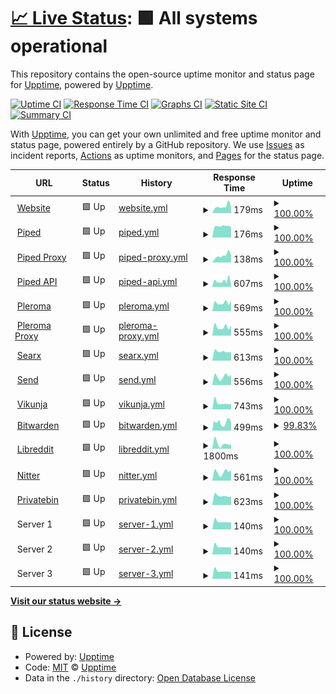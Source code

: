 # [📈 Live Status](https://upptime.github.io/upptime): <!--live status--> **🟩 All systems operational**

This repository contains the open-source uptime monitor and status page for [Upptime](https://upptime.js.org), powered by [Upptime](https://github.com/upptime/upptime).

[![Uptime CI](https://github.com/silkkycloud/status/workflows/Uptime%20CI/badge.svg)](https://github.com/silkkycloud/status/actions?query=workflow%3A%22Uptime+CI%22)
[![Response Time CI](https://github.com/silkkycloud/status/workflows/Response%20Time%20CI/badge.svg)](https://github.com/silkkycloud/status/actions?query=workflow%3A%22Response+Time+CI%22)
[![Graphs CI](https://github.com/silkkycloud/status/workflows/Graphs%20CI/badge.svg)](https://github.com/silkkycloud/status/actions?query=workflow%3A%22Graphs+CI%22)
[![Static Site CI](https://github.com/silkkycloud/status/workflows/Static%20Site%20CI/badge.svg)](https://github.com/silkkycloud/status/actions?query=workflow%3A%22Static+Site+CI%22)
[![Summary CI](https://github.com/silkkycloud/status/workflows/Summary%20CI/badge.svg)](https://github.com/silkkycloud/status/actions?query=workflow%3A%22Summary+CI%22)

With [Upptime](https://upptime.js.org), you can get your own unlimited and free uptime monitor and status page, powered entirely by a GitHub repository. We use [Issues](https://github.com/upptime/upptime/issues) as incident reports, [Actions](https://github.com/silkkycloud/status/actions) as uptime monitors, and [Pages](https://upptime.github.io/upptime) for the status page.

<!--start: status pages-->
<!-- This summary is generated by Upptime (https://github.com/upptime/upptime) -->
<!-- Do not edit this manually, your changes will be overwritten -->
<!-- prettier-ignore -->
| URL | Status | History | Response Time | Uptime |
| --- | ------ | ------- | ------------- | ------ |
| <img alt="" src="https://favicons.githubusercontent.com/www.silkky.cloud" height="13"> [Website](https://www.silkky.cloud) | 🟩 Up | [website.yml](https://github.com/silkkycloud/status/commits/HEAD/history/website.yml) | <details><summary><img alt="Response time graph" src="./graphs/website/response-time-week.png" height="20"> 179ms</summary><br><a href="https://status.silkky.cloud/history/website"><img alt="Response time 205" src="https://img.shields.io/endpoint?url=https%3A%2F%2Fraw.githubusercontent.com%2Fsilkkycloud%2Fstatus%2FHEAD%2Fapi%2Fwebsite%2Fresponse-time.json"></a><br><a href="https://status.silkky.cloud/history/website"><img alt="24-hour response time 152" src="https://img.shields.io/endpoint?url=https%3A%2F%2Fraw.githubusercontent.com%2Fsilkkycloud%2Fstatus%2FHEAD%2Fapi%2Fwebsite%2Fresponse-time-day.json"></a><br><a href="https://status.silkky.cloud/history/website"><img alt="7-day response time 179" src="https://img.shields.io/endpoint?url=https%3A%2F%2Fraw.githubusercontent.com%2Fsilkkycloud%2Fstatus%2FHEAD%2Fapi%2Fwebsite%2Fresponse-time-week.json"></a><br><a href="https://status.silkky.cloud/history/website"><img alt="30-day response time 173" src="https://img.shields.io/endpoint?url=https%3A%2F%2Fraw.githubusercontent.com%2Fsilkkycloud%2Fstatus%2FHEAD%2Fapi%2Fwebsite%2Fresponse-time-month.json"></a><br><a href="https://status.silkky.cloud/history/website"><img alt="1-year response time 205" src="https://img.shields.io/endpoint?url=https%3A%2F%2Fraw.githubusercontent.com%2Fsilkkycloud%2Fstatus%2FHEAD%2Fapi%2Fwebsite%2Fresponse-time-year.json"></a></details> | <details><summary><a href="https://status.silkky.cloud/history/website">100.00%</a></summary><a href="https://status.silkky.cloud/history/website"><img alt="All-time uptime 100.00%" src="https://img.shields.io/endpoint?url=https%3A%2F%2Fraw.githubusercontent.com%2Fsilkkycloud%2Fstatus%2FHEAD%2Fapi%2Fwebsite%2Fuptime.json"></a><br><a href="https://status.silkky.cloud/history/website"><img alt="24-hour uptime 100.00%" src="https://img.shields.io/endpoint?url=https%3A%2F%2Fraw.githubusercontent.com%2Fsilkkycloud%2Fstatus%2FHEAD%2Fapi%2Fwebsite%2Fuptime-day.json"></a><br><a href="https://status.silkky.cloud/history/website"><img alt="7-day uptime 100.00%" src="https://img.shields.io/endpoint?url=https%3A%2F%2Fraw.githubusercontent.com%2Fsilkkycloud%2Fstatus%2FHEAD%2Fapi%2Fwebsite%2Fuptime-week.json"></a><br><a href="https://status.silkky.cloud/history/website"><img alt="30-day uptime 100.00%" src="https://img.shields.io/endpoint?url=https%3A%2F%2Fraw.githubusercontent.com%2Fsilkkycloud%2Fstatus%2FHEAD%2Fapi%2Fwebsite%2Fuptime-month.json"></a><br><a href="https://status.silkky.cloud/history/website"><img alt="1-year uptime 100.00%" src="https://img.shields.io/endpoint?url=https%3A%2F%2Fraw.githubusercontent.com%2Fsilkkycloud%2Fstatus%2FHEAD%2Fapi%2Fwebsite%2Fuptime-year.json"></a></details>
| <img alt="" src="https://favicons.githubusercontent.com/piped.silkky.cloud" height="13"> [Piped](https://piped.silkky.cloud) | 🟩 Up | [piped.yml](https://github.com/silkkycloud/status/commits/HEAD/history/piped.yml) | <details><summary><img alt="Response time graph" src="./graphs/piped/response-time-week.png" height="20"> 176ms</summary><br><a href="https://status.silkky.cloud/history/piped"><img alt="Response time 148" src="https://img.shields.io/endpoint?url=https%3A%2F%2Fraw.githubusercontent.com%2Fsilkkycloud%2Fstatus%2FHEAD%2Fapi%2Fpiped%2Fresponse-time.json"></a><br><a href="https://status.silkky.cloud/history/piped"><img alt="24-hour response time 164" src="https://img.shields.io/endpoint?url=https%3A%2F%2Fraw.githubusercontent.com%2Fsilkkycloud%2Fstatus%2FHEAD%2Fapi%2Fpiped%2Fresponse-time-day.json"></a><br><a href="https://status.silkky.cloud/history/piped"><img alt="7-day response time 176" src="https://img.shields.io/endpoint?url=https%3A%2F%2Fraw.githubusercontent.com%2Fsilkkycloud%2Fstatus%2FHEAD%2Fapi%2Fpiped%2Fresponse-time-week.json"></a><br><a href="https://status.silkky.cloud/history/piped"><img alt="30-day response time 151" src="https://img.shields.io/endpoint?url=https%3A%2F%2Fraw.githubusercontent.com%2Fsilkkycloud%2Fstatus%2FHEAD%2Fapi%2Fpiped%2Fresponse-time-month.json"></a><br><a href="https://status.silkky.cloud/history/piped"><img alt="1-year response time 148" src="https://img.shields.io/endpoint?url=https%3A%2F%2Fraw.githubusercontent.com%2Fsilkkycloud%2Fstatus%2FHEAD%2Fapi%2Fpiped%2Fresponse-time-year.json"></a></details> | <details><summary><a href="https://status.silkky.cloud/history/piped">100.00%</a></summary><a href="https://status.silkky.cloud/history/piped"><img alt="All-time uptime 100.00%" src="https://img.shields.io/endpoint?url=https%3A%2F%2Fraw.githubusercontent.com%2Fsilkkycloud%2Fstatus%2FHEAD%2Fapi%2Fpiped%2Fuptime.json"></a><br><a href="https://status.silkky.cloud/history/piped"><img alt="24-hour uptime 100.00%" src="https://img.shields.io/endpoint?url=https%3A%2F%2Fraw.githubusercontent.com%2Fsilkkycloud%2Fstatus%2FHEAD%2Fapi%2Fpiped%2Fuptime-day.json"></a><br><a href="https://status.silkky.cloud/history/piped"><img alt="7-day uptime 100.00%" src="https://img.shields.io/endpoint?url=https%3A%2F%2Fraw.githubusercontent.com%2Fsilkkycloud%2Fstatus%2FHEAD%2Fapi%2Fpiped%2Fuptime-week.json"></a><br><a href="https://status.silkky.cloud/history/piped"><img alt="30-day uptime 100.00%" src="https://img.shields.io/endpoint?url=https%3A%2F%2Fraw.githubusercontent.com%2Fsilkkycloud%2Fstatus%2FHEAD%2Fapi%2Fpiped%2Fuptime-month.json"></a><br><a href="https://status.silkky.cloud/history/piped"><img alt="1-year uptime 100.00%" src="https://img.shields.io/endpoint?url=https%3A%2F%2Fraw.githubusercontent.com%2Fsilkkycloud%2Fstatus%2FHEAD%2Fapi%2Fpiped%2Fuptime-year.json"></a></details>
| <img alt="" src="https://favicons.githubusercontent.com/proxy.piped.silkky.cloud" height="13"> [Piped Proxy](https://proxy.piped.silkky.cloud) | 🟩 Up | [piped-proxy.yml](https://github.com/silkkycloud/status/commits/HEAD/history/piped-proxy.yml) | <details><summary><img alt="Response time graph" src="./graphs/piped-proxy/response-time-week.png" height="20"> 138ms</summary><br><a href="https://status.silkky.cloud/history/piped-proxy"><img alt="Response time 150" src="https://img.shields.io/endpoint?url=https%3A%2F%2Fraw.githubusercontent.com%2Fsilkkycloud%2Fstatus%2FHEAD%2Fapi%2Fpiped-proxy%2Fresponse-time.json"></a><br><a href="https://status.silkky.cloud/history/piped-proxy"><img alt="24-hour response time 96" src="https://img.shields.io/endpoint?url=https%3A%2F%2Fraw.githubusercontent.com%2Fsilkkycloud%2Fstatus%2FHEAD%2Fapi%2Fpiped-proxy%2Fresponse-time-day.json"></a><br><a href="https://status.silkky.cloud/history/piped-proxy"><img alt="7-day response time 138" src="https://img.shields.io/endpoint?url=https%3A%2F%2Fraw.githubusercontent.com%2Fsilkkycloud%2Fstatus%2FHEAD%2Fapi%2Fpiped-proxy%2Fresponse-time-week.json"></a><br><a href="https://status.silkky.cloud/history/piped-proxy"><img alt="30-day response time 104" src="https://img.shields.io/endpoint?url=https%3A%2F%2Fraw.githubusercontent.com%2Fsilkkycloud%2Fstatus%2FHEAD%2Fapi%2Fpiped-proxy%2Fresponse-time-month.json"></a><br><a href="https://status.silkky.cloud/history/piped-proxy"><img alt="1-year response time 150" src="https://img.shields.io/endpoint?url=https%3A%2F%2Fraw.githubusercontent.com%2Fsilkkycloud%2Fstatus%2FHEAD%2Fapi%2Fpiped-proxy%2Fresponse-time-year.json"></a></details> | <details><summary><a href="https://status.silkky.cloud/history/piped-proxy">100.00%</a></summary><a href="https://status.silkky.cloud/history/piped-proxy"><img alt="All-time uptime 100.00%" src="https://img.shields.io/endpoint?url=https%3A%2F%2Fraw.githubusercontent.com%2Fsilkkycloud%2Fstatus%2FHEAD%2Fapi%2Fpiped-proxy%2Fuptime.json"></a><br><a href="https://status.silkky.cloud/history/piped-proxy"><img alt="24-hour uptime 100.00%" src="https://img.shields.io/endpoint?url=https%3A%2F%2Fraw.githubusercontent.com%2Fsilkkycloud%2Fstatus%2FHEAD%2Fapi%2Fpiped-proxy%2Fuptime-day.json"></a><br><a href="https://status.silkky.cloud/history/piped-proxy"><img alt="7-day uptime 100.00%" src="https://img.shields.io/endpoint?url=https%3A%2F%2Fraw.githubusercontent.com%2Fsilkkycloud%2Fstatus%2FHEAD%2Fapi%2Fpiped-proxy%2Fuptime-week.json"></a><br><a href="https://status.silkky.cloud/history/piped-proxy"><img alt="30-day uptime 100.00%" src="https://img.shields.io/endpoint?url=https%3A%2F%2Fraw.githubusercontent.com%2Fsilkkycloud%2Fstatus%2FHEAD%2Fapi%2Fpiped-proxy%2Fuptime-month.json"></a><br><a href="https://status.silkky.cloud/history/piped-proxy"><img alt="1-year uptime 100.00%" src="https://img.shields.io/endpoint?url=https%3A%2F%2Fraw.githubusercontent.com%2Fsilkkycloud%2Fstatus%2FHEAD%2Fapi%2Fpiped-proxy%2Fuptime-year.json"></a></details>
| <img alt="" src="https://favicons.githubusercontent.com/api.piped.silkky.cloud" height="13"> [Piped API](https://api.piped.silkky.cloud/trending?region=US) | 🟩 Up | [piped-api.yml](https://github.com/silkkycloud/status/commits/HEAD/history/piped-api.yml) | <details><summary><img alt="Response time graph" src="./graphs/piped-api/response-time-week.png" height="20"> 607ms</summary><br><a href="https://status.silkky.cloud/history/piped-api"><img alt="Response time 897" src="https://img.shields.io/endpoint?url=https%3A%2F%2Fraw.githubusercontent.com%2Fsilkkycloud%2Fstatus%2FHEAD%2Fapi%2Fpiped-api%2Fresponse-time.json"></a><br><a href="https://status.silkky.cloud/history/piped-api"><img alt="24-hour response time 738" src="https://img.shields.io/endpoint?url=https%3A%2F%2Fraw.githubusercontent.com%2Fsilkkycloud%2Fstatus%2FHEAD%2Fapi%2Fpiped-api%2Fresponse-time-day.json"></a><br><a href="https://status.silkky.cloud/history/piped-api"><img alt="7-day response time 607" src="https://img.shields.io/endpoint?url=https%3A%2F%2Fraw.githubusercontent.com%2Fsilkkycloud%2Fstatus%2FHEAD%2Fapi%2Fpiped-api%2Fresponse-time-week.json"></a><br><a href="https://status.silkky.cloud/history/piped-api"><img alt="30-day response time 1012" src="https://img.shields.io/endpoint?url=https%3A%2F%2Fraw.githubusercontent.com%2Fsilkkycloud%2Fstatus%2FHEAD%2Fapi%2Fpiped-api%2Fresponse-time-month.json"></a><br><a href="https://status.silkky.cloud/history/piped-api"><img alt="1-year response time 897" src="https://img.shields.io/endpoint?url=https%3A%2F%2Fraw.githubusercontent.com%2Fsilkkycloud%2Fstatus%2FHEAD%2Fapi%2Fpiped-api%2Fresponse-time-year.json"></a></details> | <details><summary><a href="https://status.silkky.cloud/history/piped-api">100.00%</a></summary><a href="https://status.silkky.cloud/history/piped-api"><img alt="All-time uptime 99.95%" src="https://img.shields.io/endpoint?url=https%3A%2F%2Fraw.githubusercontent.com%2Fsilkkycloud%2Fstatus%2FHEAD%2Fapi%2Fpiped-api%2Fuptime.json"></a><br><a href="https://status.silkky.cloud/history/piped-api"><img alt="24-hour uptime 100.00%" src="https://img.shields.io/endpoint?url=https%3A%2F%2Fraw.githubusercontent.com%2Fsilkkycloud%2Fstatus%2FHEAD%2Fapi%2Fpiped-api%2Fuptime-day.json"></a><br><a href="https://status.silkky.cloud/history/piped-api"><img alt="7-day uptime 100.00%" src="https://img.shields.io/endpoint?url=https%3A%2F%2Fraw.githubusercontent.com%2Fsilkkycloud%2Fstatus%2FHEAD%2Fapi%2Fpiped-api%2Fuptime-week.json"></a><br><a href="https://status.silkky.cloud/history/piped-api"><img alt="30-day uptime 99.95%" src="https://img.shields.io/endpoint?url=https%3A%2F%2Fraw.githubusercontent.com%2Fsilkkycloud%2Fstatus%2FHEAD%2Fapi%2Fpiped-api%2Fuptime-month.json"></a><br><a href="https://status.silkky.cloud/history/piped-api"><img alt="1-year uptime 99.95%" src="https://img.shields.io/endpoint?url=https%3A%2F%2Fraw.githubusercontent.com%2Fsilkkycloud%2Fstatus%2FHEAD%2Fapi%2Fpiped-api%2Fuptime-year.json"></a></details>
| <img alt="" src="https://favicons.githubusercontent.com/social.silkky.cloud" height="13"> [Pleroma](https://social.silkky.cloud) | 🟩 Up | [pleroma.yml](https://github.com/silkkycloud/status/commits/HEAD/history/pleroma.yml) | <details><summary><img alt="Response time graph" src="./graphs/pleroma/response-time-week.png" height="20"> 569ms</summary><br><a href="https://status.silkky.cloud/history/pleroma"><img alt="Response time 577" src="https://img.shields.io/endpoint?url=https%3A%2F%2Fraw.githubusercontent.com%2Fsilkkycloud%2Fstatus%2FHEAD%2Fapi%2Fpleroma%2Fresponse-time.json"></a><br><a href="https://status.silkky.cloud/history/pleroma"><img alt="24-hour response time 490" src="https://img.shields.io/endpoint?url=https%3A%2F%2Fraw.githubusercontent.com%2Fsilkkycloud%2Fstatus%2FHEAD%2Fapi%2Fpleroma%2Fresponse-time-day.json"></a><br><a href="https://status.silkky.cloud/history/pleroma"><img alt="7-day response time 569" src="https://img.shields.io/endpoint?url=https%3A%2F%2Fraw.githubusercontent.com%2Fsilkkycloud%2Fstatus%2FHEAD%2Fapi%2Fpleroma%2Fresponse-time-week.json"></a><br><a href="https://status.silkky.cloud/history/pleroma"><img alt="30-day response time 578" src="https://img.shields.io/endpoint?url=https%3A%2F%2Fraw.githubusercontent.com%2Fsilkkycloud%2Fstatus%2FHEAD%2Fapi%2Fpleroma%2Fresponse-time-month.json"></a><br><a href="https://status.silkky.cloud/history/pleroma"><img alt="1-year response time 577" src="https://img.shields.io/endpoint?url=https%3A%2F%2Fraw.githubusercontent.com%2Fsilkkycloud%2Fstatus%2FHEAD%2Fapi%2Fpleroma%2Fresponse-time-year.json"></a></details> | <details><summary><a href="https://status.silkky.cloud/history/pleroma">100.00%</a></summary><a href="https://status.silkky.cloud/history/pleroma"><img alt="All-time uptime 99.72%" src="https://img.shields.io/endpoint?url=https%3A%2F%2Fraw.githubusercontent.com%2Fsilkkycloud%2Fstatus%2FHEAD%2Fapi%2Fpleroma%2Fuptime.json"></a><br><a href="https://status.silkky.cloud/history/pleroma"><img alt="24-hour uptime 100.00%" src="https://img.shields.io/endpoint?url=https%3A%2F%2Fraw.githubusercontent.com%2Fsilkkycloud%2Fstatus%2FHEAD%2Fapi%2Fpleroma%2Fuptime-day.json"></a><br><a href="https://status.silkky.cloud/history/pleroma"><img alt="7-day uptime 100.00%" src="https://img.shields.io/endpoint?url=https%3A%2F%2Fraw.githubusercontent.com%2Fsilkkycloud%2Fstatus%2FHEAD%2Fapi%2Fpleroma%2Fuptime-week.json"></a><br><a href="https://status.silkky.cloud/history/pleroma"><img alt="30-day uptime 99.81%" src="https://img.shields.io/endpoint?url=https%3A%2F%2Fraw.githubusercontent.com%2Fsilkkycloud%2Fstatus%2FHEAD%2Fapi%2Fpleroma%2Fuptime-month.json"></a><br><a href="https://status.silkky.cloud/history/pleroma"><img alt="1-year uptime 99.72%" src="https://img.shields.io/endpoint?url=https%3A%2F%2Fraw.githubusercontent.com%2Fsilkkycloud%2Fstatus%2FHEAD%2Fapi%2Fpleroma%2Fuptime-year.json"></a></details>
| <img alt="" src="https://favicons.githubusercontent.com/proxy.social.silkky.cloud" height="13"> [Pleroma Proxy](https://proxy.social.silkky.cloud) | 🟩 Up | [pleroma-proxy.yml](https://github.com/silkkycloud/status/commits/HEAD/history/pleroma-proxy.yml) | <details><summary><img alt="Response time graph" src="./graphs/pleroma-proxy/response-time-week.png" height="20"> 555ms</summary><br><a href="https://status.silkky.cloud/history/pleroma-proxy"><img alt="Response time 598" src="https://img.shields.io/endpoint?url=https%3A%2F%2Fraw.githubusercontent.com%2Fsilkkycloud%2Fstatus%2FHEAD%2Fapi%2Fpleroma-proxy%2Fresponse-time.json"></a><br><a href="https://status.silkky.cloud/history/pleroma-proxy"><img alt="24-hour response time 489" src="https://img.shields.io/endpoint?url=https%3A%2F%2Fraw.githubusercontent.com%2Fsilkkycloud%2Fstatus%2FHEAD%2Fapi%2Fpleroma-proxy%2Fresponse-time-day.json"></a><br><a href="https://status.silkky.cloud/history/pleroma-proxy"><img alt="7-day response time 555" src="https://img.shields.io/endpoint?url=https%3A%2F%2Fraw.githubusercontent.com%2Fsilkkycloud%2Fstatus%2FHEAD%2Fapi%2Fpleroma-proxy%2Fresponse-time-week.json"></a><br><a href="https://status.silkky.cloud/history/pleroma-proxy"><img alt="30-day response time 605" src="https://img.shields.io/endpoint?url=https%3A%2F%2Fraw.githubusercontent.com%2Fsilkkycloud%2Fstatus%2FHEAD%2Fapi%2Fpleroma-proxy%2Fresponse-time-month.json"></a><br><a href="https://status.silkky.cloud/history/pleroma-proxy"><img alt="1-year response time 598" src="https://img.shields.io/endpoint?url=https%3A%2F%2Fraw.githubusercontent.com%2Fsilkkycloud%2Fstatus%2FHEAD%2Fapi%2Fpleroma-proxy%2Fresponse-time-year.json"></a></details> | <details><summary><a href="https://status.silkky.cloud/history/pleroma-proxy">100.00%</a></summary><a href="https://status.silkky.cloud/history/pleroma-proxy"><img alt="All-time uptime 99.72%" src="https://img.shields.io/endpoint?url=https%3A%2F%2Fraw.githubusercontent.com%2Fsilkkycloud%2Fstatus%2FHEAD%2Fapi%2Fpleroma-proxy%2Fuptime.json"></a><br><a href="https://status.silkky.cloud/history/pleroma-proxy"><img alt="24-hour uptime 100.00%" src="https://img.shields.io/endpoint?url=https%3A%2F%2Fraw.githubusercontent.com%2Fsilkkycloud%2Fstatus%2FHEAD%2Fapi%2Fpleroma-proxy%2Fuptime-day.json"></a><br><a href="https://status.silkky.cloud/history/pleroma-proxy"><img alt="7-day uptime 100.00%" src="https://img.shields.io/endpoint?url=https%3A%2F%2Fraw.githubusercontent.com%2Fsilkkycloud%2Fstatus%2FHEAD%2Fapi%2Fpleroma-proxy%2Fuptime-week.json"></a><br><a href="https://status.silkky.cloud/history/pleroma-proxy"><img alt="30-day uptime 99.81%" src="https://img.shields.io/endpoint?url=https%3A%2F%2Fraw.githubusercontent.com%2Fsilkkycloud%2Fstatus%2FHEAD%2Fapi%2Fpleroma-proxy%2Fuptime-month.json"></a><br><a href="https://status.silkky.cloud/history/pleroma-proxy"><img alt="1-year uptime 99.72%" src="https://img.shields.io/endpoint?url=https%3A%2F%2Fraw.githubusercontent.com%2Fsilkkycloud%2Fstatus%2FHEAD%2Fapi%2Fpleroma-proxy%2Fuptime-year.json"></a></details>
| <img alt="" src="https://favicons.githubusercontent.com/searx.silkky.cloud" height="13"> [Searx](https://searx.silkky.cloud) | 🟩 Up | [searx.yml](https://github.com/silkkycloud/status/commits/HEAD/history/searx.yml) | <details><summary><img alt="Response time graph" src="./graphs/searx/response-time-week.png" height="20"> 613ms</summary><br><a href="https://status.silkky.cloud/history/searx"><img alt="Response time 633" src="https://img.shields.io/endpoint?url=https%3A%2F%2Fraw.githubusercontent.com%2Fsilkkycloud%2Fstatus%2FHEAD%2Fapi%2Fsearx%2Fresponse-time.json"></a><br><a href="https://status.silkky.cloud/history/searx"><img alt="24-hour response time 588" src="https://img.shields.io/endpoint?url=https%3A%2F%2Fraw.githubusercontent.com%2Fsilkkycloud%2Fstatus%2FHEAD%2Fapi%2Fsearx%2Fresponse-time-day.json"></a><br><a href="https://status.silkky.cloud/history/searx"><img alt="7-day response time 613" src="https://img.shields.io/endpoint?url=https%3A%2F%2Fraw.githubusercontent.com%2Fsilkkycloud%2Fstatus%2FHEAD%2Fapi%2Fsearx%2Fresponse-time-week.json"></a><br><a href="https://status.silkky.cloud/history/searx"><img alt="30-day response time 637" src="https://img.shields.io/endpoint?url=https%3A%2F%2Fraw.githubusercontent.com%2Fsilkkycloud%2Fstatus%2FHEAD%2Fapi%2Fsearx%2Fresponse-time-month.json"></a><br><a href="https://status.silkky.cloud/history/searx"><img alt="1-year response time 633" src="https://img.shields.io/endpoint?url=https%3A%2F%2Fraw.githubusercontent.com%2Fsilkkycloud%2Fstatus%2FHEAD%2Fapi%2Fsearx%2Fresponse-time-year.json"></a></details> | <details><summary><a href="https://status.silkky.cloud/history/searx">100.00%</a></summary><a href="https://status.silkky.cloud/history/searx"><img alt="All-time uptime 100.00%" src="https://img.shields.io/endpoint?url=https%3A%2F%2Fraw.githubusercontent.com%2Fsilkkycloud%2Fstatus%2FHEAD%2Fapi%2Fsearx%2Fuptime.json"></a><br><a href="https://status.silkky.cloud/history/searx"><img alt="24-hour uptime 100.00%" src="https://img.shields.io/endpoint?url=https%3A%2F%2Fraw.githubusercontent.com%2Fsilkkycloud%2Fstatus%2FHEAD%2Fapi%2Fsearx%2Fuptime-day.json"></a><br><a href="https://status.silkky.cloud/history/searx"><img alt="7-day uptime 100.00%" src="https://img.shields.io/endpoint?url=https%3A%2F%2Fraw.githubusercontent.com%2Fsilkkycloud%2Fstatus%2FHEAD%2Fapi%2Fsearx%2Fuptime-week.json"></a><br><a href="https://status.silkky.cloud/history/searx"><img alt="30-day uptime 100.00%" src="https://img.shields.io/endpoint?url=https%3A%2F%2Fraw.githubusercontent.com%2Fsilkkycloud%2Fstatus%2FHEAD%2Fapi%2Fsearx%2Fuptime-month.json"></a><br><a href="https://status.silkky.cloud/history/searx"><img alt="1-year uptime 100.00%" src="https://img.shields.io/endpoint?url=https%3A%2F%2Fraw.githubusercontent.com%2Fsilkkycloud%2Fstatus%2FHEAD%2Fapi%2Fsearx%2Fuptime-year.json"></a></details>
| <img alt="" src="https://favicons.githubusercontent.com/send.silkky.cloud" height="13"> [Send](https://send.silkky.cloud) | 🟩 Up | [send.yml](https://github.com/silkkycloud/status/commits/HEAD/history/send.yml) | <details><summary><img alt="Response time graph" src="./graphs/send/response-time-week.png" height="20"> 556ms</summary><br><a href="https://status.silkky.cloud/history/send"><img alt="Response time 508" src="https://img.shields.io/endpoint?url=https%3A%2F%2Fraw.githubusercontent.com%2Fsilkkycloud%2Fstatus%2FHEAD%2Fapi%2Fsend%2Fresponse-time.json"></a><br><a href="https://status.silkky.cloud/history/send"><img alt="24-hour response time 459" src="https://img.shields.io/endpoint?url=https%3A%2F%2Fraw.githubusercontent.com%2Fsilkkycloud%2Fstatus%2FHEAD%2Fapi%2Fsend%2Fresponse-time-day.json"></a><br><a href="https://status.silkky.cloud/history/send"><img alt="7-day response time 556" src="https://img.shields.io/endpoint?url=https%3A%2F%2Fraw.githubusercontent.com%2Fsilkkycloud%2Fstatus%2FHEAD%2Fapi%2Fsend%2Fresponse-time-week.json"></a><br><a href="https://status.silkky.cloud/history/send"><img alt="30-day response time 516" src="https://img.shields.io/endpoint?url=https%3A%2F%2Fraw.githubusercontent.com%2Fsilkkycloud%2Fstatus%2FHEAD%2Fapi%2Fsend%2Fresponse-time-month.json"></a><br><a href="https://status.silkky.cloud/history/send"><img alt="1-year response time 508" src="https://img.shields.io/endpoint?url=https%3A%2F%2Fraw.githubusercontent.com%2Fsilkkycloud%2Fstatus%2FHEAD%2Fapi%2Fsend%2Fresponse-time-year.json"></a></details> | <details><summary><a href="https://status.silkky.cloud/history/send">100.00%</a></summary><a href="https://status.silkky.cloud/history/send"><img alt="All-time uptime 99.95%" src="https://img.shields.io/endpoint?url=https%3A%2F%2Fraw.githubusercontent.com%2Fsilkkycloud%2Fstatus%2FHEAD%2Fapi%2Fsend%2Fuptime.json"></a><br><a href="https://status.silkky.cloud/history/send"><img alt="24-hour uptime 100.00%" src="https://img.shields.io/endpoint?url=https%3A%2F%2Fraw.githubusercontent.com%2Fsilkkycloud%2Fstatus%2FHEAD%2Fapi%2Fsend%2Fuptime-day.json"></a><br><a href="https://status.silkky.cloud/history/send"><img alt="7-day uptime 100.00%" src="https://img.shields.io/endpoint?url=https%3A%2F%2Fraw.githubusercontent.com%2Fsilkkycloud%2Fstatus%2FHEAD%2Fapi%2Fsend%2Fuptime-week.json"></a><br><a href="https://status.silkky.cloud/history/send"><img alt="30-day uptime 99.95%" src="https://img.shields.io/endpoint?url=https%3A%2F%2Fraw.githubusercontent.com%2Fsilkkycloud%2Fstatus%2FHEAD%2Fapi%2Fsend%2Fuptime-month.json"></a><br><a href="https://status.silkky.cloud/history/send"><img alt="1-year uptime 99.95%" src="https://img.shields.io/endpoint?url=https%3A%2F%2Fraw.githubusercontent.com%2Fsilkkycloud%2Fstatus%2FHEAD%2Fapi%2Fsend%2Fuptime-year.json"></a></details>
| <img alt="" src="https://favicons.githubusercontent.com/null" height="13"> [Vikunja](tasks.silkky.cloud) | 🟩 Up | [vikunja.yml](https://github.com/silkkycloud/status/commits/HEAD/history/vikunja.yml) | <details><summary><img alt="Response time graph" src="./graphs/vikunja/response-time-week.png" height="20"> 743ms</summary><br><a href="https://status.silkky.cloud/history/vikunja"><img alt="Response time 796" src="https://img.shields.io/endpoint?url=https%3A%2F%2Fraw.githubusercontent.com%2Fsilkkycloud%2Fstatus%2FHEAD%2Fapi%2Fvikunja%2Fresponse-time.json"></a><br><a href="https://status.silkky.cloud/history/vikunja"><img alt="24-hour response time 737" src="https://img.shields.io/endpoint?url=https%3A%2F%2Fraw.githubusercontent.com%2Fsilkkycloud%2Fstatus%2FHEAD%2Fapi%2Fvikunja%2Fresponse-time-day.json"></a><br><a href="https://status.silkky.cloud/history/vikunja"><img alt="7-day response time 743" src="https://img.shields.io/endpoint?url=https%3A%2F%2Fraw.githubusercontent.com%2Fsilkkycloud%2Fstatus%2FHEAD%2Fapi%2Fvikunja%2Fresponse-time-week.json"></a><br><a href="https://status.silkky.cloud/history/vikunja"><img alt="30-day response time 806" src="https://img.shields.io/endpoint?url=https%3A%2F%2Fraw.githubusercontent.com%2Fsilkkycloud%2Fstatus%2FHEAD%2Fapi%2Fvikunja%2Fresponse-time-month.json"></a><br><a href="https://status.silkky.cloud/history/vikunja"><img alt="1-year response time 796" src="https://img.shields.io/endpoint?url=https%3A%2F%2Fraw.githubusercontent.com%2Fsilkkycloud%2Fstatus%2FHEAD%2Fapi%2Fvikunja%2Fresponse-time-year.json"></a></details> | <details><summary><a href="https://status.silkky.cloud/history/vikunja">100.00%</a></summary><a href="https://status.silkky.cloud/history/vikunja"><img alt="All-time uptime 99.95%" src="https://img.shields.io/endpoint?url=https%3A%2F%2Fraw.githubusercontent.com%2Fsilkkycloud%2Fstatus%2FHEAD%2Fapi%2Fvikunja%2Fuptime.json"></a><br><a href="https://status.silkky.cloud/history/vikunja"><img alt="24-hour uptime 100.00%" src="https://img.shields.io/endpoint?url=https%3A%2F%2Fraw.githubusercontent.com%2Fsilkkycloud%2Fstatus%2FHEAD%2Fapi%2Fvikunja%2Fuptime-day.json"></a><br><a href="https://status.silkky.cloud/history/vikunja"><img alt="7-day uptime 100.00%" src="https://img.shields.io/endpoint?url=https%3A%2F%2Fraw.githubusercontent.com%2Fsilkkycloud%2Fstatus%2FHEAD%2Fapi%2Fvikunja%2Fuptime-week.json"></a><br><a href="https://status.silkky.cloud/history/vikunja"><img alt="30-day uptime 99.95%" src="https://img.shields.io/endpoint?url=https%3A%2F%2Fraw.githubusercontent.com%2Fsilkkycloud%2Fstatus%2FHEAD%2Fapi%2Fvikunja%2Fuptime-month.json"></a><br><a href="https://status.silkky.cloud/history/vikunja"><img alt="1-year uptime 99.95%" src="https://img.shields.io/endpoint?url=https%3A%2F%2Fraw.githubusercontent.com%2Fsilkkycloud%2Fstatus%2FHEAD%2Fapi%2Fvikunja%2Fuptime-year.json"></a></details>
| <img alt="" src="https://favicons.githubusercontent.com/vault.silkky.cloud" height="13"> [Bitwarden](https://vault.silkky.cloud) | 🟩 Up | [bitwarden.yml](https://github.com/silkkycloud/status/commits/HEAD/history/bitwarden.yml) | <details><summary><img alt="Response time graph" src="./graphs/bitwarden/response-time-week.png" height="20"> 499ms</summary><br><a href="https://status.silkky.cloud/history/bitwarden"><img alt="Response time 488" src="https://img.shields.io/endpoint?url=https%3A%2F%2Fraw.githubusercontent.com%2Fsilkkycloud%2Fstatus%2FHEAD%2Fapi%2Fbitwarden%2Fresponse-time.json"></a><br><a href="https://status.silkky.cloud/history/bitwarden"><img alt="24-hour response time 466" src="https://img.shields.io/endpoint?url=https%3A%2F%2Fraw.githubusercontent.com%2Fsilkkycloud%2Fstatus%2FHEAD%2Fapi%2Fbitwarden%2Fresponse-time-day.json"></a><br><a href="https://status.silkky.cloud/history/bitwarden"><img alt="7-day response time 499" src="https://img.shields.io/endpoint?url=https%3A%2F%2Fraw.githubusercontent.com%2Fsilkkycloud%2Fstatus%2FHEAD%2Fapi%2Fbitwarden%2Fresponse-time-week.json"></a><br><a href="https://status.silkky.cloud/history/bitwarden"><img alt="30-day response time 491" src="https://img.shields.io/endpoint?url=https%3A%2F%2Fraw.githubusercontent.com%2Fsilkkycloud%2Fstatus%2FHEAD%2Fapi%2Fbitwarden%2Fresponse-time-month.json"></a><br><a href="https://status.silkky.cloud/history/bitwarden"><img alt="1-year response time 488" src="https://img.shields.io/endpoint?url=https%3A%2F%2Fraw.githubusercontent.com%2Fsilkkycloud%2Fstatus%2FHEAD%2Fapi%2Fbitwarden%2Fresponse-time-year.json"></a></details> | <details><summary><a href="https://status.silkky.cloud/history/bitwarden">99.83%</a></summary><a href="https://status.silkky.cloud/history/bitwarden"><img alt="All-time uptime 99.92%" src="https://img.shields.io/endpoint?url=https%3A%2F%2Fraw.githubusercontent.com%2Fsilkkycloud%2Fstatus%2FHEAD%2Fapi%2Fbitwarden%2Fuptime.json"></a><br><a href="https://status.silkky.cloud/history/bitwarden"><img alt="24-hour uptime 100.00%" src="https://img.shields.io/endpoint?url=https%3A%2F%2Fraw.githubusercontent.com%2Fsilkkycloud%2Fstatus%2FHEAD%2Fapi%2Fbitwarden%2Fuptime-day.json"></a><br><a href="https://status.silkky.cloud/history/bitwarden"><img alt="7-day uptime 99.83%" src="https://img.shields.io/endpoint?url=https%3A%2F%2Fraw.githubusercontent.com%2Fsilkkycloud%2Fstatus%2FHEAD%2Fapi%2Fbitwarden%2Fuptime-week.json"></a><br><a href="https://status.silkky.cloud/history/bitwarden"><img alt="30-day uptime 99.91%" src="https://img.shields.io/endpoint?url=https%3A%2F%2Fraw.githubusercontent.com%2Fsilkkycloud%2Fstatus%2FHEAD%2Fapi%2Fbitwarden%2Fuptime-month.json"></a><br><a href="https://status.silkky.cloud/history/bitwarden"><img alt="1-year uptime 99.92%" src="https://img.shields.io/endpoint?url=https%3A%2F%2Fraw.githubusercontent.com%2Fsilkkycloud%2Fstatus%2FHEAD%2Fapi%2Fbitwarden%2Fuptime-year.json"></a></details>
| <img alt="" src="https://favicons.githubusercontent.com/null" height="13"> [Libreddit](libreddit.silkky.cloud) | 🟩 Up | [libreddit.yml](https://github.com/silkkycloud/status/commits/HEAD/history/libreddit.yml) | <details><summary><img alt="Response time graph" src="./graphs/libreddit/response-time-week.png" height="20"> 1800ms</summary><br><a href="https://status.silkky.cloud/history/libreddit"><img alt="Response time 2050" src="https://img.shields.io/endpoint?url=https%3A%2F%2Fraw.githubusercontent.com%2Fsilkkycloud%2Fstatus%2FHEAD%2Fapi%2Flibreddit%2Fresponse-time.json"></a><br><a href="https://status.silkky.cloud/history/libreddit"><img alt="24-hour response time 1942" src="https://img.shields.io/endpoint?url=https%3A%2F%2Fraw.githubusercontent.com%2Fsilkkycloud%2Fstatus%2FHEAD%2Fapi%2Flibreddit%2Fresponse-time-day.json"></a><br><a href="https://status.silkky.cloud/history/libreddit"><img alt="7-day response time 1800" src="https://img.shields.io/endpoint?url=https%3A%2F%2Fraw.githubusercontent.com%2Fsilkkycloud%2Fstatus%2FHEAD%2Fapi%2Flibreddit%2Fresponse-time-week.json"></a><br><a href="https://status.silkky.cloud/history/libreddit"><img alt="30-day response time 2106" src="https://img.shields.io/endpoint?url=https%3A%2F%2Fraw.githubusercontent.com%2Fsilkkycloud%2Fstatus%2FHEAD%2Fapi%2Flibreddit%2Fresponse-time-month.json"></a><br><a href="https://status.silkky.cloud/history/libreddit"><img alt="1-year response time 2050" src="https://img.shields.io/endpoint?url=https%3A%2F%2Fraw.githubusercontent.com%2Fsilkkycloud%2Fstatus%2FHEAD%2Fapi%2Flibreddit%2Fresponse-time-year.json"></a></details> | <details><summary><a href="https://status.silkky.cloud/history/libreddit">100.00%</a></summary><a href="https://status.silkky.cloud/history/libreddit"><img alt="All-time uptime 99.96%" src="https://img.shields.io/endpoint?url=https%3A%2F%2Fraw.githubusercontent.com%2Fsilkkycloud%2Fstatus%2FHEAD%2Fapi%2Flibreddit%2Fuptime.json"></a><br><a href="https://status.silkky.cloud/history/libreddit"><img alt="24-hour uptime 100.00%" src="https://img.shields.io/endpoint?url=https%3A%2F%2Fraw.githubusercontent.com%2Fsilkkycloud%2Fstatus%2FHEAD%2Fapi%2Flibreddit%2Fuptime-day.json"></a><br><a href="https://status.silkky.cloud/history/libreddit"><img alt="7-day uptime 100.00%" src="https://img.shields.io/endpoint?url=https%3A%2F%2Fraw.githubusercontent.com%2Fsilkkycloud%2Fstatus%2FHEAD%2Fapi%2Flibreddit%2Fuptime-week.json"></a><br><a href="https://status.silkky.cloud/history/libreddit"><img alt="30-day uptime 100.00%" src="https://img.shields.io/endpoint?url=https%3A%2F%2Fraw.githubusercontent.com%2Fsilkkycloud%2Fstatus%2FHEAD%2Fapi%2Flibreddit%2Fuptime-month.json"></a><br><a href="https://status.silkky.cloud/history/libreddit"><img alt="1-year uptime 99.96%" src="https://img.shields.io/endpoint?url=https%3A%2F%2Fraw.githubusercontent.com%2Fsilkkycloud%2Fstatus%2FHEAD%2Fapi%2Flibreddit%2Fuptime-year.json"></a></details>
| <img alt="" src="https://favicons.githubusercontent.com/nitter.silkky.cloud" height="13"> [Nitter](https://nitter.silkky.cloud) | 🟩 Up | [nitter.yml](https://github.com/silkkycloud/status/commits/HEAD/history/nitter.yml) | <details><summary><img alt="Response time graph" src="./graphs/nitter/response-time-week.png" height="20"> 561ms</summary><br><a href="https://status.silkky.cloud/history/nitter"><img alt="Response time 576" src="https://img.shields.io/endpoint?url=https%3A%2F%2Fraw.githubusercontent.com%2Fsilkkycloud%2Fstatus%2FHEAD%2Fapi%2Fnitter%2Fresponse-time.json"></a><br><a href="https://status.silkky.cloud/history/nitter"><img alt="24-hour response time 477" src="https://img.shields.io/endpoint?url=https%3A%2F%2Fraw.githubusercontent.com%2Fsilkkycloud%2Fstatus%2FHEAD%2Fapi%2Fnitter%2Fresponse-time-day.json"></a><br><a href="https://status.silkky.cloud/history/nitter"><img alt="7-day response time 561" src="https://img.shields.io/endpoint?url=https%3A%2F%2Fraw.githubusercontent.com%2Fsilkkycloud%2Fstatus%2FHEAD%2Fapi%2Fnitter%2Fresponse-time-week.json"></a><br><a href="https://status.silkky.cloud/history/nitter"><img alt="30-day response time 585" src="https://img.shields.io/endpoint?url=https%3A%2F%2Fraw.githubusercontent.com%2Fsilkkycloud%2Fstatus%2FHEAD%2Fapi%2Fnitter%2Fresponse-time-month.json"></a><br><a href="https://status.silkky.cloud/history/nitter"><img alt="1-year response time 576" src="https://img.shields.io/endpoint?url=https%3A%2F%2Fraw.githubusercontent.com%2Fsilkkycloud%2Fstatus%2FHEAD%2Fapi%2Fnitter%2Fresponse-time-year.json"></a></details> | <details><summary><a href="https://status.silkky.cloud/history/nitter">100.00%</a></summary><a href="https://status.silkky.cloud/history/nitter"><img alt="All-time uptime 100.00%" src="https://img.shields.io/endpoint?url=https%3A%2F%2Fraw.githubusercontent.com%2Fsilkkycloud%2Fstatus%2FHEAD%2Fapi%2Fnitter%2Fuptime.json"></a><br><a href="https://status.silkky.cloud/history/nitter"><img alt="24-hour uptime 100.00%" src="https://img.shields.io/endpoint?url=https%3A%2F%2Fraw.githubusercontent.com%2Fsilkkycloud%2Fstatus%2FHEAD%2Fapi%2Fnitter%2Fuptime-day.json"></a><br><a href="https://status.silkky.cloud/history/nitter"><img alt="7-day uptime 100.00%" src="https://img.shields.io/endpoint?url=https%3A%2F%2Fraw.githubusercontent.com%2Fsilkkycloud%2Fstatus%2FHEAD%2Fapi%2Fnitter%2Fuptime-week.json"></a><br><a href="https://status.silkky.cloud/history/nitter"><img alt="30-day uptime 100.00%" src="https://img.shields.io/endpoint?url=https%3A%2F%2Fraw.githubusercontent.com%2Fsilkkycloud%2Fstatus%2FHEAD%2Fapi%2Fnitter%2Fuptime-month.json"></a><br><a href="https://status.silkky.cloud/history/nitter"><img alt="1-year uptime 100.00%" src="https://img.shields.io/endpoint?url=https%3A%2F%2Fraw.githubusercontent.com%2Fsilkkycloud%2Fstatus%2FHEAD%2Fapi%2Fnitter%2Fuptime-year.json"></a></details>
| <img alt="" src="https://favicons.githubusercontent.com/privatebin.silkky.cloud" height="13"> [Privatebin](https://privatebin.silkky.cloud) | 🟩 Up | [privatebin.yml](https://github.com/silkkycloud/status/commits/HEAD/history/privatebin.yml) | <details><summary><img alt="Response time graph" src="./graphs/privatebin/response-time-week.png" height="20"> 623ms</summary><br><a href="https://status.silkky.cloud/history/privatebin"><img alt="Response time 633" src="https://img.shields.io/endpoint?url=https%3A%2F%2Fraw.githubusercontent.com%2Fsilkkycloud%2Fstatus%2FHEAD%2Fapi%2Fprivatebin%2Fresponse-time.json"></a><br><a href="https://status.silkky.cloud/history/privatebin"><img alt="24-hour response time 655" src="https://img.shields.io/endpoint?url=https%3A%2F%2Fraw.githubusercontent.com%2Fsilkkycloud%2Fstatus%2FHEAD%2Fapi%2Fprivatebin%2Fresponse-time-day.json"></a><br><a href="https://status.silkky.cloud/history/privatebin"><img alt="7-day response time 623" src="https://img.shields.io/endpoint?url=https%3A%2F%2Fraw.githubusercontent.com%2Fsilkkycloud%2Fstatus%2FHEAD%2Fapi%2Fprivatebin%2Fresponse-time-week.json"></a><br><a href="https://status.silkky.cloud/history/privatebin"><img alt="30-day response time 636" src="https://img.shields.io/endpoint?url=https%3A%2F%2Fraw.githubusercontent.com%2Fsilkkycloud%2Fstatus%2FHEAD%2Fapi%2Fprivatebin%2Fresponse-time-month.json"></a><br><a href="https://status.silkky.cloud/history/privatebin"><img alt="1-year response time 633" src="https://img.shields.io/endpoint?url=https%3A%2F%2Fraw.githubusercontent.com%2Fsilkkycloud%2Fstatus%2FHEAD%2Fapi%2Fprivatebin%2Fresponse-time-year.json"></a></details> | <details><summary><a href="https://status.silkky.cloud/history/privatebin">100.00%</a></summary><a href="https://status.silkky.cloud/history/privatebin"><img alt="All-time uptime 100.00%" src="https://img.shields.io/endpoint?url=https%3A%2F%2Fraw.githubusercontent.com%2Fsilkkycloud%2Fstatus%2FHEAD%2Fapi%2Fprivatebin%2Fuptime.json"></a><br><a href="https://status.silkky.cloud/history/privatebin"><img alt="24-hour uptime 100.00%" src="https://img.shields.io/endpoint?url=https%3A%2F%2Fraw.githubusercontent.com%2Fsilkkycloud%2Fstatus%2FHEAD%2Fapi%2Fprivatebin%2Fuptime-day.json"></a><br><a href="https://status.silkky.cloud/history/privatebin"><img alt="7-day uptime 100.00%" src="https://img.shields.io/endpoint?url=https%3A%2F%2Fraw.githubusercontent.com%2Fsilkkycloud%2Fstatus%2FHEAD%2Fapi%2Fprivatebin%2Fuptime-week.json"></a><br><a href="https://status.silkky.cloud/history/privatebin"><img alt="30-day uptime 100.00%" src="https://img.shields.io/endpoint?url=https%3A%2F%2Fraw.githubusercontent.com%2Fsilkkycloud%2Fstatus%2FHEAD%2Fapi%2Fprivatebin%2Fuptime-month.json"></a><br><a href="https://status.silkky.cloud/history/privatebin"><img alt="1-year uptime 100.00%" src="https://img.shields.io/endpoint?url=https%3A%2F%2Fraw.githubusercontent.com%2Fsilkkycloud%2Fstatus%2FHEAD%2Fapi%2Fprivatebin%2Fuptime-year.json"></a></details>
| <img alt="" src="https://favicons.githubusercontent.com/null" height="13"> Server 1 | 🟩 Up | [server-1.yml](https://github.com/silkkycloud/status/commits/HEAD/history/server-1.yml) | <details><summary><img alt="Response time graph" src="./graphs/server-1/response-time-week.png" height="20"> 140ms</summary><br><a href="https://status.silkky.cloud/history/server-1"><img alt="Response time 148" src="https://img.shields.io/endpoint?url=https%3A%2F%2Fraw.githubusercontent.com%2Fsilkkycloud%2Fstatus%2FHEAD%2Fapi%2Fserver-1%2Fresponse-time.json"></a><br><a href="https://status.silkky.cloud/history/server-1"><img alt="24-hour response time 141" src="https://img.shields.io/endpoint?url=https%3A%2F%2Fraw.githubusercontent.com%2Fsilkkycloud%2Fstatus%2FHEAD%2Fapi%2Fserver-1%2Fresponse-time-day.json"></a><br><a href="https://status.silkky.cloud/history/server-1"><img alt="7-day response time 140" src="https://img.shields.io/endpoint?url=https%3A%2F%2Fraw.githubusercontent.com%2Fsilkkycloud%2Fstatus%2FHEAD%2Fapi%2Fserver-1%2Fresponse-time-week.json"></a><br><a href="https://status.silkky.cloud/history/server-1"><img alt="30-day response time 149" src="https://img.shields.io/endpoint?url=https%3A%2F%2Fraw.githubusercontent.com%2Fsilkkycloud%2Fstatus%2FHEAD%2Fapi%2Fserver-1%2Fresponse-time-month.json"></a><br><a href="https://status.silkky.cloud/history/server-1"><img alt="1-year response time 148" src="https://img.shields.io/endpoint?url=https%3A%2F%2Fraw.githubusercontent.com%2Fsilkkycloud%2Fstatus%2FHEAD%2Fapi%2Fserver-1%2Fresponse-time-year.json"></a></details> | <details><summary><a href="https://status.silkky.cloud/history/server-1">100.00%</a></summary><a href="https://status.silkky.cloud/history/server-1"><img alt="All-time uptime 100.00%" src="https://img.shields.io/endpoint?url=https%3A%2F%2Fraw.githubusercontent.com%2Fsilkkycloud%2Fstatus%2FHEAD%2Fapi%2Fserver-1%2Fuptime.json"></a><br><a href="https://status.silkky.cloud/history/server-1"><img alt="24-hour uptime 100.00%" src="https://img.shields.io/endpoint?url=https%3A%2F%2Fraw.githubusercontent.com%2Fsilkkycloud%2Fstatus%2FHEAD%2Fapi%2Fserver-1%2Fuptime-day.json"></a><br><a href="https://status.silkky.cloud/history/server-1"><img alt="7-day uptime 100.00%" src="https://img.shields.io/endpoint?url=https%3A%2F%2Fraw.githubusercontent.com%2Fsilkkycloud%2Fstatus%2FHEAD%2Fapi%2Fserver-1%2Fuptime-week.json"></a><br><a href="https://status.silkky.cloud/history/server-1"><img alt="30-day uptime 100.00%" src="https://img.shields.io/endpoint?url=https%3A%2F%2Fraw.githubusercontent.com%2Fsilkkycloud%2Fstatus%2FHEAD%2Fapi%2Fserver-1%2Fuptime-month.json"></a><br><a href="https://status.silkky.cloud/history/server-1"><img alt="1-year uptime 100.00%" src="https://img.shields.io/endpoint?url=https%3A%2F%2Fraw.githubusercontent.com%2Fsilkkycloud%2Fstatus%2FHEAD%2Fapi%2Fserver-1%2Fuptime-year.json"></a></details>
| <img alt="" src="https://favicons.githubusercontent.com/null" height="13"> Server 2 | 🟩 Up | [server-2.yml](https://github.com/silkkycloud/status/commits/HEAD/history/server-2.yml) | <details><summary><img alt="Response time graph" src="./graphs/server-2/response-time-week.png" height="20"> 140ms</summary><br><a href="https://status.silkky.cloud/history/server-2"><img alt="Response time 148" src="https://img.shields.io/endpoint?url=https%3A%2F%2Fraw.githubusercontent.com%2Fsilkkycloud%2Fstatus%2FHEAD%2Fapi%2Fserver-2%2Fresponse-time.json"></a><br><a href="https://status.silkky.cloud/history/server-2"><img alt="24-hour response time 139" src="https://img.shields.io/endpoint?url=https%3A%2F%2Fraw.githubusercontent.com%2Fsilkkycloud%2Fstatus%2FHEAD%2Fapi%2Fserver-2%2Fresponse-time-day.json"></a><br><a href="https://status.silkky.cloud/history/server-2"><img alt="7-day response time 140" src="https://img.shields.io/endpoint?url=https%3A%2F%2Fraw.githubusercontent.com%2Fsilkkycloud%2Fstatus%2FHEAD%2Fapi%2Fserver-2%2Fresponse-time-week.json"></a><br><a href="https://status.silkky.cloud/history/server-2"><img alt="30-day response time 149" src="https://img.shields.io/endpoint?url=https%3A%2F%2Fraw.githubusercontent.com%2Fsilkkycloud%2Fstatus%2FHEAD%2Fapi%2Fserver-2%2Fresponse-time-month.json"></a><br><a href="https://status.silkky.cloud/history/server-2"><img alt="1-year response time 148" src="https://img.shields.io/endpoint?url=https%3A%2F%2Fraw.githubusercontent.com%2Fsilkkycloud%2Fstatus%2FHEAD%2Fapi%2Fserver-2%2Fresponse-time-year.json"></a></details> | <details><summary><a href="https://status.silkky.cloud/history/server-2">100.00%</a></summary><a href="https://status.silkky.cloud/history/server-2"><img alt="All-time uptime 100.00%" src="https://img.shields.io/endpoint?url=https%3A%2F%2Fraw.githubusercontent.com%2Fsilkkycloud%2Fstatus%2FHEAD%2Fapi%2Fserver-2%2Fuptime.json"></a><br><a href="https://status.silkky.cloud/history/server-2"><img alt="24-hour uptime 100.00%" src="https://img.shields.io/endpoint?url=https%3A%2F%2Fraw.githubusercontent.com%2Fsilkkycloud%2Fstatus%2FHEAD%2Fapi%2Fserver-2%2Fuptime-day.json"></a><br><a href="https://status.silkky.cloud/history/server-2"><img alt="7-day uptime 100.00%" src="https://img.shields.io/endpoint?url=https%3A%2F%2Fraw.githubusercontent.com%2Fsilkkycloud%2Fstatus%2FHEAD%2Fapi%2Fserver-2%2Fuptime-week.json"></a><br><a href="https://status.silkky.cloud/history/server-2"><img alt="30-day uptime 100.00%" src="https://img.shields.io/endpoint?url=https%3A%2F%2Fraw.githubusercontent.com%2Fsilkkycloud%2Fstatus%2FHEAD%2Fapi%2Fserver-2%2Fuptime-month.json"></a><br><a href="https://status.silkky.cloud/history/server-2"><img alt="1-year uptime 100.00%" src="https://img.shields.io/endpoint?url=https%3A%2F%2Fraw.githubusercontent.com%2Fsilkkycloud%2Fstatus%2FHEAD%2Fapi%2Fserver-2%2Fuptime-year.json"></a></details>
| <img alt="" src="https://favicons.githubusercontent.com/null" height="13"> Server 3 | 🟩 Up | [server-3.yml](https://github.com/silkkycloud/status/commits/HEAD/history/server-3.yml) | <details><summary><img alt="Response time graph" src="./graphs/server-3/response-time-week.png" height="20"> 141ms</summary><br><a href="https://status.silkky.cloud/history/server-3"><img alt="Response time 150" src="https://img.shields.io/endpoint?url=https%3A%2F%2Fraw.githubusercontent.com%2Fsilkkycloud%2Fstatus%2FHEAD%2Fapi%2Fserver-3%2Fresponse-time.json"></a><br><a href="https://status.silkky.cloud/history/server-3"><img alt="24-hour response time 142" src="https://img.shields.io/endpoint?url=https%3A%2F%2Fraw.githubusercontent.com%2Fsilkkycloud%2Fstatus%2FHEAD%2Fapi%2Fserver-3%2Fresponse-time-day.json"></a><br><a href="https://status.silkky.cloud/history/server-3"><img alt="7-day response time 141" src="https://img.shields.io/endpoint?url=https%3A%2F%2Fraw.githubusercontent.com%2Fsilkkycloud%2Fstatus%2FHEAD%2Fapi%2Fserver-3%2Fresponse-time-week.json"></a><br><a href="https://status.silkky.cloud/history/server-3"><img alt="30-day response time 151" src="https://img.shields.io/endpoint?url=https%3A%2F%2Fraw.githubusercontent.com%2Fsilkkycloud%2Fstatus%2FHEAD%2Fapi%2Fserver-3%2Fresponse-time-month.json"></a><br><a href="https://status.silkky.cloud/history/server-3"><img alt="1-year response time 150" src="https://img.shields.io/endpoint?url=https%3A%2F%2Fraw.githubusercontent.com%2Fsilkkycloud%2Fstatus%2FHEAD%2Fapi%2Fserver-3%2Fresponse-time-year.json"></a></details> | <details><summary><a href="https://status.silkky.cloud/history/server-3">100.00%</a></summary><a href="https://status.silkky.cloud/history/server-3"><img alt="All-time uptime 100.00%" src="https://img.shields.io/endpoint?url=https%3A%2F%2Fraw.githubusercontent.com%2Fsilkkycloud%2Fstatus%2FHEAD%2Fapi%2Fserver-3%2Fuptime.json"></a><br><a href="https://status.silkky.cloud/history/server-3"><img alt="24-hour uptime 100.00%" src="https://img.shields.io/endpoint?url=https%3A%2F%2Fraw.githubusercontent.com%2Fsilkkycloud%2Fstatus%2FHEAD%2Fapi%2Fserver-3%2Fuptime-day.json"></a><br><a href="https://status.silkky.cloud/history/server-3"><img alt="7-day uptime 100.00%" src="https://img.shields.io/endpoint?url=https%3A%2F%2Fraw.githubusercontent.com%2Fsilkkycloud%2Fstatus%2FHEAD%2Fapi%2Fserver-3%2Fuptime-week.json"></a><br><a href="https://status.silkky.cloud/history/server-3"><img alt="30-day uptime 100.00%" src="https://img.shields.io/endpoint?url=https%3A%2F%2Fraw.githubusercontent.com%2Fsilkkycloud%2Fstatus%2FHEAD%2Fapi%2Fserver-3%2Fuptime-month.json"></a><br><a href="https://status.silkky.cloud/history/server-3"><img alt="1-year uptime 100.00%" src="https://img.shields.io/endpoint?url=https%3A%2F%2Fraw.githubusercontent.com%2Fsilkkycloud%2Fstatus%2FHEAD%2Fapi%2Fserver-3%2Fuptime-year.json"></a></details>

<!--end: status pages-->

[**Visit our status website →**](https://upptime.github.io/upptime)

## 📄 License

- Powered by: [Upptime](https://github.com/upptime/upptime)
- Code: [MIT](./LICENSE) © [Upptime](https://upptime.js.org)
- Data in the `./history` directory: [Open Database License](https://opendatacommons.org/licenses/odbl/1-0/)
